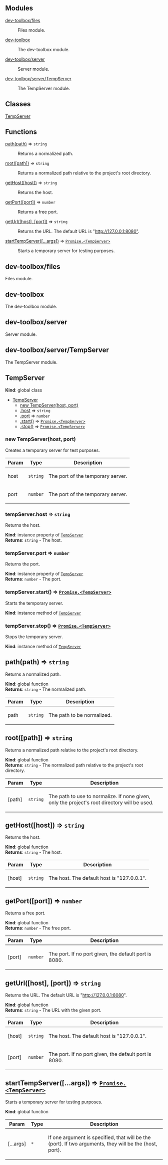 ## Modules

<dl>
<dt><a href="#module_dev-toolbox/files">dev-toolbox/files</a></dt>
<dd><p>Files module.</p>
</dd>
<dt><a href="#module_dev-toolbox">dev-toolbox</a></dt>
<dd><p>The dev-toolbox module.</p>
</dd>
<dt><a href="#module_dev-toolbox/server">dev-toolbox/server</a></dt>
<dd><p>Server module.</p>
</dd>
<dt><a href="#module_dev-toolbox/server/TempServer">dev-toolbox/server/TempServer</a></dt>
<dd><p>The TempServer module.</p>
</dd>
</dl>

## Classes

<dl>
<dt><a href="#TempServer">TempServer</a></dt>
<dd></dd>
</dl>

## Functions

<dl>
<dt><a href="#path">path(path)</a> ⇒ <code>string</code></dt>
<dd><p>Returns a normalized path.</p>
</dd>
<dt><a href="#root">root([path])</a> ⇒ <code>string</code></dt>
<dd><p>Returns a normalized path relative to the project&#39;s root directory.</p>
</dd>
<dt><a href="#getHost">getHost([host])</a> ⇒ <code>string</code></dt>
<dd><p>Returns the host.</p>
</dd>
<dt><a href="#getPort">getPort([port])</a> ⇒ <code>number</code></dt>
<dd><p>Returns a free port.</p>
</dd>
<dt><a href="#getUrl">getUrl([host], [port])</a> ⇒ <code>string</code></dt>
<dd><p>Returns the URL. The default URL is &quot;<a href="http://127.0.0.1:8080&quot;">http://127.0.0.1:8080&quot;</a>.</p>
</dd>
<dt><a href="#startTempServer">startTempServer([...args])</a> ⇒ <code><a href="#TempServer">Promise.&lt;TempServer&gt;</a></code></dt>
<dd><p>Starts a temporary server for testing purposes.</p>
</dd>
</dl>

<a name="module_dev-toolbox/files"></a>

## dev-toolbox/files
Files module.

<a name="module_dev-toolbox"></a>

## dev-toolbox
The dev-toolbox module.

<a name="module_dev-toolbox/server"></a>

## dev-toolbox/server
Server module.

<a name="module_dev-toolbox/server/TempServer"></a>

## dev-toolbox/server/TempServer
The TempServer module.

<a name="TempServer"></a>

## TempServer
**Kind**: global class  

* [TempServer](#TempServer)
    * [new TempServer(host, port)](#new_TempServer_new)
    * [.host](#TempServer+host) ⇒ <code>string</code>
    * [.port](#TempServer+port) ⇒ <code>number</code>
    * [.start()](#TempServer+start) ⇒ [<code>Promise.&lt;TempServer&gt;</code>](#TempServer)
    * [.stop()](#TempServer+stop) ⇒ [<code>Promise.&lt;TempServer&gt;</code>](#TempServer)

<a name="new_TempServer_new"></a>

### new TempServer(host, port)
Creates a temporary server for test purposes.

<table>
  <thead>
    <tr>
      <th>Param</th><th>Type</th><th>Description</th>
    </tr>
  </thead>
  <tbody>
<tr>
    <td>host</td><td><code>string</code></td><td><p>The port of the temporary server.</p>
</td>
    </tr><tr>
    <td>port</td><td><code>number</code></td><td><p>The port of the temporary server.</p>
</td>
    </tr>  </tbody>
</table>

<a name="TempServer+host"></a>

### tempServer.host ⇒ <code>string</code>
Returns the host.

**Kind**: instance property of [<code>TempServer</code>](#TempServer)  
**Returns**: <code>string</code> - The host.  
<a name="TempServer+port"></a>

### tempServer.port ⇒ <code>number</code>
Returns the port.

**Kind**: instance property of [<code>TempServer</code>](#TempServer)  
**Returns**: <code>number</code> - The port.  
<a name="TempServer+start"></a>

### tempServer.start() ⇒ [<code>Promise.&lt;TempServer&gt;</code>](#TempServer)
Starts the temporary server.

**Kind**: instance method of [<code>TempServer</code>](#TempServer)  
<a name="TempServer+stop"></a>

### tempServer.stop() ⇒ [<code>Promise.&lt;TempServer&gt;</code>](#TempServer)
Stops the temporary server.

**Kind**: instance method of [<code>TempServer</code>](#TempServer)  
<a name="path"></a>

## path(path) ⇒ <code>string</code>
Returns a normalized path.

**Kind**: global function  
**Returns**: <code>string</code> - The normalized path.  
<table>
  <thead>
    <tr>
      <th>Param</th><th>Type</th><th>Description</th>
    </tr>
  </thead>
  <tbody>
<tr>
    <td>path</td><td><code>string</code></td><td><p>The path to be normalized.</p>
</td>
    </tr>  </tbody>
</table>

<a name="root"></a>

## root([path]) ⇒ <code>string</code>
Returns a normalized path relative to the project's root directory.

**Kind**: global function  
**Returns**: <code>string</code> - The normalized path relative to the project's root directory.  
<table>
  <thead>
    <tr>
      <th>Param</th><th>Type</th><th>Description</th>
    </tr>
  </thead>
  <tbody>
<tr>
    <td>[path]</td><td><code>string</code></td><td><p>The path to use to normalize.
                         If none given, only the project&#39;s root directory will be used.</p>
</td>
    </tr>  </tbody>
</table>

<a name="getHost"></a>

## getHost([host]) ⇒ <code>string</code>
Returns the host.

**Kind**: global function  
**Returns**: <code>string</code> - The host.  
<table>
  <thead>
    <tr>
      <th>Param</th><th>Type</th><th>Description</th>
    </tr>
  </thead>
  <tbody>
<tr>
    <td>[host]</td><td><code>string</code></td><td><p>The host. The default host is &quot;127.0.0.1&quot;.</p>
</td>
    </tr>  </tbody>
</table>

<a name="getPort"></a>

## getPort([port]) ⇒ <code>number</code>
Returns a free port.

**Kind**: global function  
**Returns**: <code>number</code> - The free port.  
<table>
  <thead>
    <tr>
      <th>Param</th><th>Type</th><th>Description</th>
    </tr>
  </thead>
  <tbody>
<tr>
    <td>[port]</td><td><code>number</code></td><td><p>The port. If no port given, the default port is 8080.</p>
</td>
    </tr>  </tbody>
</table>

<a name="getUrl"></a>

## getUrl([host], [port]) ⇒ <code>string</code>
Returns the URL. The default URL is "http://127.0.0.1:8080".

**Kind**: global function  
**Returns**: <code>string</code> - The URL with the given port.  
<table>
  <thead>
    <tr>
      <th>Param</th><th>Type</th><th>Description</th>
    </tr>
  </thead>
  <tbody>
<tr>
    <td>[host]</td><td><code>string</code></td><td><p>The host. The default host is &quot;127.0.0.1&quot;.</p>
</td>
    </tr><tr>
    <td>[port]</td><td><code>number</code></td><td><p>The port. If no port given, the default port is 8080.</p>
</td>
    </tr>  </tbody>
</table>

<a name="startTempServer"></a>

## startTempServer([...args]) ⇒ [<code>Promise.&lt;TempServer&gt;</code>](#TempServer)
Starts a temporary server for testing purposes.

**Kind**: global function  
<table>
  <thead>
    <tr>
      <th>Param</th><th>Type</th><th>Description</th>
    </tr>
  </thead>
  <tbody>
<tr>
    <td>[...args]</td><td><code>*</code></td><td><p>If one argument is specified, that will be the (port).
                    If two arguments, they will be the (host, port).</p>
</td>
    </tr>  </tbody>
</table>

